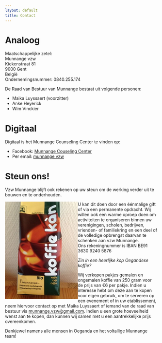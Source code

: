 ```yaml
---
layout: default
title: Contact
---
```

# Analoog

Maatschappelijke zetel:<br>
Munnange vzw<br>
Kiekenstraat 81<BR>
9000 Gent<br>
Belgi&euml;<br>
Ondernemingsnummer: 0840.255.174<br>

De Raad van Bestuur van Munnange bestaat uit volgende personen:

* Maika Luyssaert (voorzitter)
* Anke Heyerick
* Wim Vinckier

# Digitaal

Digitaal is het Munnange Counseling Center te vinden op:

* Facebook: <a href="https://www.facebook.com/pages/Munnange-Counseling-Center/1552568298304581">
  Munnange Couseling Center</a>
* Per email: <a href="mailto:munnange.vzw@gmail.com">munnange vzw</a>
	
# Steun ons!

Vzw Munnange blijft ook rekenen op uw steun om de werking verder uit te
bouwen en te onderhouden.
	
<img src="MyImages/IMG_0789.jpeg" style="float:left;">
U kan dit doen door een &eacute;&eacute;nmalige gift of via een permanente
opdracht. Wij willen ook een warme oproep doen om activiteiten te organiseren binnen
uw verenigingen, scholen, bedrijven, vrienden- of familiekring en een deel
of de volledige opbrengst daarvan te schenken aan vzw Munnange.<br>
Ons rekeningnummer is IBAN BE91 3630 9240 5876

*Zin in een heerlijke kop Oegandese koffie?*

Wij verkopen pakjes gemalen en ongemalen koffie van 250 gram voor de prijs
van €6 per pakje. Indien u interesse hebt om deze aan te kopen voor eigen
gebruik, om te serveren op een evenement of in uw etablissement, neem
hiervoor contact op met Maika Luyssaert of iemand van de raad van bestuur
via <a href="mailto:munnange.vzw@gmail.com">munnange.vzw@gmail.com</a>.
Indien u een grote hoeveelheid wenst aan te kopen, dan kunnen wij samen met
u een aantrekkelijke prijs overeenkomen.

Dankjewel namens alle mensen in Oeganda en het voltallige Munnange team!
